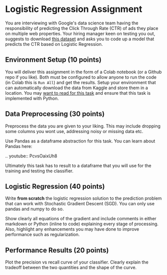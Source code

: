 # Logistic Regression Assignment

You are interviewing with Google's data science team having the responsibility of predicting the Click Through Rate (CTR) of ads they place on multiple web properties. Your hiring manager keen on testing you out, suggests to download [this dataset](https://www.kaggle.com/competitions/avazu-ctr-prediction/data) and asks you to code up a model that predicts the CTR based on Logistic Regression. 

## Environment Setup (10 points)

You will deliver this assignment in the form of a Colab notebook (or a Github repo if you like). Both must be configured to allow anyone to run the code (in Colab this is `Run All`) and get the results. Setup your environment that can automatically download the data from Kaggle and store them in a location. You may [want to read for this task](https://www.kaggle.com/docs/api#interacting-with-datasets) and ensure that this task is implemented with Python. 

## Data Preprocessing (30 points)

Preprocess the data you are given to your liking. This may include dropping some columns you wont use, addressing noisy or missing data etc. 

Use Pandas as a  dataframe abstraction for this task. You can learn about Pandas here:

.. youtube:: PcvsOaixUh8

Ultimately this task has to result to a dataframe that you will use for the training and testing the classifier. 

## Logistic Regression (40 points)

Write **from scratch** the logistic regression solution to the prediction problem that can work with Stochastic Gradient Descent (SGD). You can only use pandas and numpy to do so. 

Show clearly all equations of the gradient and include comments in either markdown or Python (inline to code) explaining every stage of processing. Also, highlight any enhancements you may have done to improve performance such as regularization. 

## Performance Results (20 points)

Plot the precision vs recall curve of your classifier. Clearly explain the tradeoff between the two quantities and the shape of the curve. 












